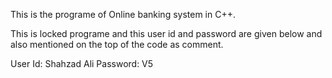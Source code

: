 This is the programe of Online banking system in C++.

This is locked programe and this user id and password are given below and also mentioned on the top of the code as comment.  

User Id:   Shahzad Ali
Password:  V5
